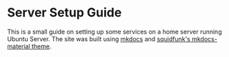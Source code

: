 # Server Setup Guide
This is a small guide on setting up some services on a home server running Ubuntu Server. The site was built using [mkdocs](https://www.mkdocs.org/) and [squidfunk's mkdocs-material theme](https://github.com/squidfunk/mkdocs-material).
